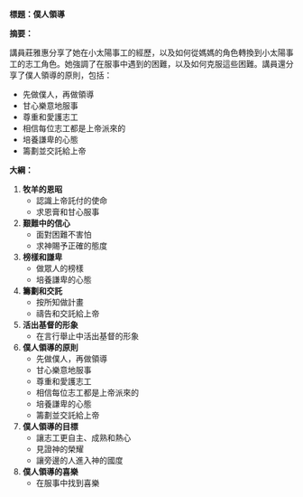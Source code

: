 **標題：僕人領導**

**摘要：**

講員莊雅惠分享了她在小太陽事工的經歷，以及如何從媽媽的角色轉換到小太陽事工的志工角色。她強調了在服事中遇到的困難，以及如何克服這些困難。講員還分享了僕人領導的原則，包括：

* 先做僕人，再做領導
* 甘心樂意地服事
* 尊重和愛護志工
* 相信每位志工都是上帝派來的
* 培養謙卑的心態
* 籌劃並交託給上帝

**大綱：**

1. **牧羊的恩昭**
    * 認識上帝託付的使命
    * 求恩膏和甘心服事
2. **艱難中的信心**
    * 面對困難不害怕
    * 求神賜予正確的態度
3. **榜樣和謙卑**
    * 做眾人的榜樣
    * 培養謙卑的心態
4. **籌劃和交託**
    * 按所知做計畫
    * 禱告和交託給上帝
5. **活出基督的形象**
    * 在言行舉止中活出基督的形象
6. **僕人領導的原則**
    * 先做僕人，再做領導
    * 甘心樂意地服事
    * 尊重和愛護志工
    * 相信每位志工都是上帝派來的
    * 培養謙卑的心態
    * 籌劃並交託給上帝
7. **僕人領導的目標**
    * 讓志工更自主、成熟和熱心
    * 見證神的榮耀
    * 讓旁邊的人進入神的國度
8. **僕人領導的喜樂**
    * 在服事中找到喜樂